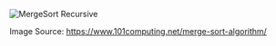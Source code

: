 ![MergeSort Recursive](../../../../../assets/MergeSortRecursive.png)

Image Source: https://www.101computing.net/merge-sort-algorithm/